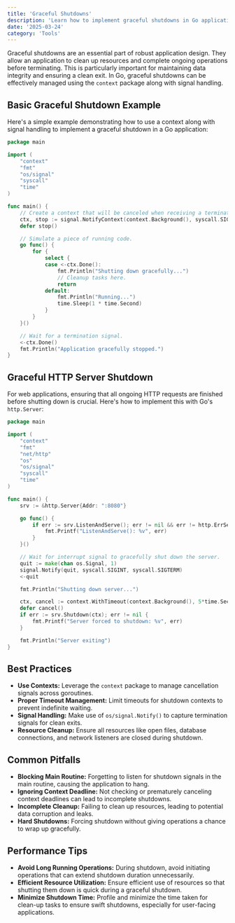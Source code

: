 ```yaml
---
title: 'Graceful Shutdowns'
description: 'Learn how to implement graceful shutdowns in Go applications to ensure clean resource management and data integrity'
date: '2025-03-24'
category: 'Tools'
---
```


Graceful shutdowns are an essential part of robust application design. They allow an application to clean up resources and complete ongoing operations before terminating. This is particularly important for maintaining data integrity and ensuring a clean exit. In Go, graceful shutdowns can be effectively managed using the `context` package along with signal handling.

## Basic Graceful Shutdown Example

Here's a simple example demonstrating how to use a context along with signal handling to implement a graceful shutdown in a Go application:

```go
package main

import (
	"context"
	"fmt"
	"os/signal"
	"syscall"
	"time"
)

func main() {
	// Create a context that will be canceled when receiving a termination signal.
	ctx, stop := signal.NotifyContext(context.Background(), syscall.SIGINT, syscall.SIGTERM)
	defer stop()

	// Simulate a piece of running code.
	go func() {
		for {
			select {
			case <-ctx.Done():
				fmt.Println("Shutting down gracefully...")
				// Cleanup tasks here.
				return
			default:
				fmt.Println("Running...")
				time.Sleep(1 * time.Second)
			}
		}
	}()

	// Wait for a termination signal.
	<-ctx.Done()
	fmt.Println("Application gracefully stopped.")
}
```

## Graceful HTTP Server Shutdown

For web applications, ensuring that all ongoing HTTP requests are finished before shutting down is crucial. Here's how to implement this with Go's `http.Server`:

```go
package main

import (
	"context"
	"fmt"
	"net/http"
	"os"
	"os/signal"
	"syscall"
	"time"
)

func main() {
	srv := &http.Server{Addr: ":8080"}

	go func() {
		if err := srv.ListenAndServe(); err != nil && err != http.ErrServerClosed {
			fmt.Printf("ListenAndServe(): %v", err)
		}
	}()

	// Wait for interrupt signal to gracefully shut down the server.
	quit := make(chan os.Signal, 1)
	signal.Notify(quit, syscall.SIGINT, syscall.SIGTERM)
	<-quit

	fmt.Println("Shutting down server...")

	ctx, cancel := context.WithTimeout(context.Background(), 5*time.Second)
	defer cancel()
	if err := srv.Shutdown(ctx); err != nil {
		fmt.Printf("Server forced to shutdown: %v", err)
	}

	fmt.Println("Server exiting")
}
```

## Best Practices

- **Use Contexts:** Leverage the `context` package to manage cancellation signals across goroutines.
- **Proper Timeout Management:** Limit timeouts for shutdown contexts to prevent indefinite waiting.
- **Signal Handling:** Make use of `os/signal.Notify()` to capture termination signals for clean exits.
- **Resource Cleanup:** Ensure all resources like open files, database connections, and network listeners are closed during shutdown.

## Common Pitfalls

- **Blocking Main Routine:** Forgetting to listen for shutdown signals in the main routine, causing the application to hang.
- **Ignoring Context Deadline:** Not checking or prematurely canceling context deadlines can lead to incomplete shutdowns.
- **Incomplete Cleanup:** Failing to clean up resources, leading to potential data corruption and leaks.
- **Hard Shutdowns:** Forcing shutdown without giving operations a chance to wrap up gracefully.

## Performance Tips

- **Avoid Long Running Operations:** During shutdown, avoid initiating operations that can extend shutdown duration unnecessarily.
- **Efficient Resource Utilization:** Ensure efficient use of resources so that shutting them down is quick during a graceful shutdown.
- **Minimize Shutdown Time:** Profile and minimize the time taken for clean-up tasks to ensure swift shutdowns, especially for user-facing applications.